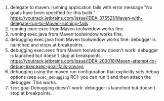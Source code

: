 1) delegate to maven:
   running application fails with error message "No goals have been specified for this build."
   https://youtrack.jetbrains.com/issue/IDEA-375521/Maven-with-delegate-run-to-Maven-running-fails
2) running exec:exec from Maven toolwindow works fine.
3) running exec:java from Maven toolwindow works fine.
4) debugging exec:java from Maven toolwindow works fine: debugger is launched and stops at breakpoints.
5) debugging exec:exec from Maven toolwindow doesn't work: debugger is launched but doesn't stop at breakpoints.
   https://youtrack.jetbrains.com/issue/IDEA-203018/Maven-attempt-to-debug-execexec-goal-fails-always
6) debugging using the maven run configuration that explicitly sets debug options (see `exec_debugging` RC):
   you can run it and then attach the debugger. This works.
7) `test` goal Debugging doesn't work: debugger is launched but doesn't stop at breakpoints.




     
 